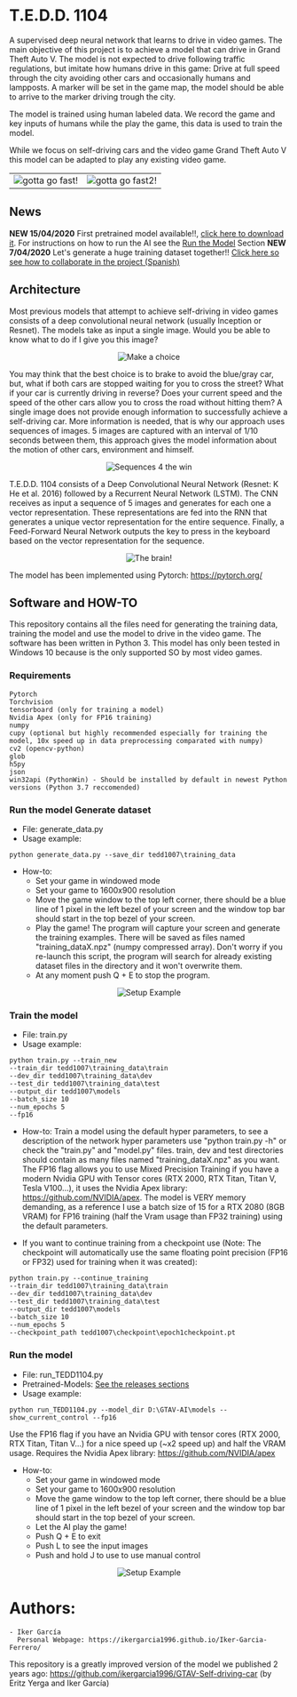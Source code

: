 # T.E.D.D. 1104
A supervised deep neural network that learns to drive in video games. The main objective of this project is to 
achieve a model that can drive in Grand Theft Auto V. The model is not expected to drive following traffic 
regulations, but imitate how humans drive in this game: Drive at full speed through the city avoiding other 
cars and occasionally humans and lampposts.
A marker will be set in the game map, the model should be able to arrive to the marker driving trough the city. 

The model is trained using human labeled data. We record the game and key inputs of humans while the play the game, this data
is used to train the model. 

While we focus on self-driving cars and the video game Grand Theft Auto V this model can be adapted to play any existing
video game. 
    <table>
    <tr>
    <td> <img src="github_images/demo.gif" alt="gotta go fast!"/> </td>
    <td> <img src="github_images/demo2.gif" alt="gotta go fast2!"/> </td>
    </tr>
    </table>

## News
**NEW 15/04/2020** First pretrained model available!!, [click here to download it](https://github.com/ikergarcia1996/Self-Driving-Car-in-Video-Games/releases/tag/0.1). For instructions on how to run the AI see the [Run the Model](#run-the-model) Section
**NEW 7/04/2020** Let's generate a huge training dataset together!! [Click here so see how to collaborate in the project (Spanish)](https://youtu.be/utQoMGLbCFc)

## Architecture
Most previous models that attempt to achieve self-driving in video games consists of a deep convolutional neural network 
(usually Inception or Resnet). The models take as input a single image.
 Would you be able to know what to do if I give you this image?
 
<p align="center">
  <img src="github_images/choices.png" alt="Make a choice"/>
</p>

You may think that the best choice is to brake to avoid the blue/gray car, but, 
what if both cars are stopped waiting for you to cross the street? What if your car is 
currently driving in reverse? Does your current speed and the speed of the other cars allow you to 
cross the road without hitting them? A single image does not provide enough information to successfully 
achieve a self-driving car. More information is needed, that is why our approach uses sequences of images. 
5 images are captured with an interval of 1/10 seconds between them, this approach gives the model information 
about the motion of other cars, environment and himself. 


<p align="center">
  <img src="github_images/sequence.png" alt="Sequences 4 the win"/>
</p>

T.E.D.D. 1104 consists of a Deep Convolutional Neural Network (Resnet: K He et al. 2016) followed by 
a Recurrent Neural Network (LSTM). The CNN receives as input a sequence of 5 images and generates for each one a 
vector representation. These representations are fed into the RNN that generates a unique vector representation 
for the entire sequence. Finally, a Feed-Forward Neural Network outputs the key to press in the keyboard based 
on the vector representation for the sequence.

<p align="center">
  <img src="github_images/network_architecture.png" alt="The brain!"/>
</p>

The model has been implemented using Pytorch: https://pytorch.org/

## Software and HOW-TO
This repository contains all the files need for generating the training data, training the model and use the model to 
drive in the video game. The software has been written in Python 3. This model has only been tested in Windows 10 because
is the only supported SO by most video games.  

### Requirements
```
Pytorch
Torchvision
tensorboard (only for training a model)
Nvidia Apex (only for FP16 training)
numpy
cupy (optional but highly recommended especially for training the model, 10x speed up in data preprocessing comparated with numpy)
cv2 (opencv-python)
glob
h5py
json 
win32api (PythonWin) - Should be installed by default in newest Python versions (Python 3.7 reccomended)
```

### Run the model Generate dataset 
* File: generate_data.py
* Usage example: 
```
python generate_data.py --save_dir tedd1007\training_data
```
* How-to:
  * Set your game in windowed mode
  * Set your game to 1600x900 resolution
  * Move the game window to the top left corner, there should be a blue line of 1 pixel in the left bezel of your
         screen and the window top bar should start in the top bezel of your screen.
  * Play the game! The program will capture your screen and generate the training examples. There will be saved
         as files named "training_dataX.npz" (numpy compressed array). Don't worry if you re-launch this script,
          the program will search for already existing dataset files in the directory and it won't overwrite them.
  * At any moment push Q + E to stop the program.
  
<p align="center">
  <img src="github_images/example_config.png" alt="Setup Example"/>
</p>
  


### Train the model 
* File: train.py
* Usage example: 
```
python train.py --train_new 
--train_dir tedd1007\training_data\train 
--dev_dir tedd1007\training_data\dev 
--test_dir tedd1007\training_data\test 
--output_dir tedd1007\models 
--batch_size 10 
--num_epochs 5 
--fp16
```
* How-to:
  Train a model using the default hyper parameters, to see a description of the network hyper parameters use 
  "python train.py -h" or check the "train.py" and "model.py" files. train, dev and test directories should contain
   as many files named "training_dataX.npz" as you want. The FP16 flag allows you to use Mixed Precision Training if
   you have a modern Nvidia GPU with Tensor cores (RTX 2000, RTX Titan, Titan V, Tesla V100...), 
   it uses the Nvidia Apex library: https://github.com/NVIDIA/apex.
   The model is VERY memory demanding, as a
   reference I use a batch size of 15 for a RTX 2080 (8GB VRAM) for FP16 training (half the Vram usage than FP32 training) 
   using the default parameters. 
   
 * If you want to continue training from a checkpoint use (Note: The checkpoint will automatically use the same 
 floating point precision (FP16 or FP32) used for training when it was created):
   
 ```
python train.py --continue_training
--train_dir tedd1007\training_data\train 
--dev_dir tedd1007\training_data\dev 
--test_dir tedd1007\training_data\test 
--output_dir tedd1007\models 
--batch_size 10 
--num_epochs 5 
--checkpoint_path tedd1007\checkpoint\epoch1checkpoint.pt
```
   
### Run the model
* File: run_TEDD1104.py
* Pretrained-Models: [See the releases sections](https://github.com/ikergarcia1996/Self-Driving-Car-in-Video-Games/releases/)
* Usage example: 
```
python run_TEDD1104.py --model_dir D:\GTAV-AI\models --show_current_control --fp16
```
Use the FP16 flag if you have an Nvidia GPU with tensor cores (RTX 2000, RTX Titan, Titan V...) 
for a nice speed up (~x2 speed up) and half the VRAM usage. 
Requires the Nvidia Apex library: https://github.com/NVIDIA/apex

* How-to:
  * Set your game in windowed mode
  * Set your game to 1600x900 resolution
  * Move the game window to the top left corner, there should be a blue line of 1 pixel in the left bezel of your
         screen and the window top bar should start in the top bezel of your screen.
  * Let the AI play the game!
  * Push Q + E to exit
  * Push L to see the input images
  * Push and hold J to use to use manual control
          
<p align="center">
  <img src="github_images/example_config.png" alt="Setup Example"/>
</p>


  

# Authors:
```
- Iker García
  Personal Webpage: https://ikergarcia1996.github.io/Iker-Garcia-Ferrero/
```

This repository is a greatly improved version of the model we published 2 years ago: https://github.com/ikergarcia1996/GTAV-Self-driving-car (by Eritz Yerga and Iker García)
  
